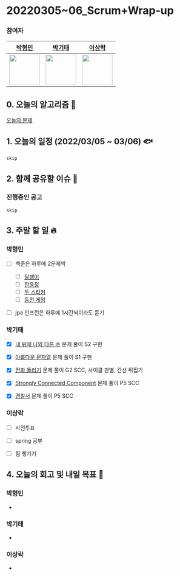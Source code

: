 # 20220305~06_Scrum+Wrap-up

### 참여자

| [박형민](https://github.com/npnppn)  | [박기태](https://github.com/idiot-kitto)   | [이상락](https://github.com/SangRakee)  |
| :------: | :------: | :------:
|<img src="https://github.com/npnppn.png" width="80"> | <img src="https://github.com/idiot-kitto.png" width="80">|<img src="https://github.com/SangRakee.png" width="80">

## 0. 오늘의 알고리즘 🎈
[오늘의 문제](
https://github.com/tony9402/baekjoon/blob/main/picked.md) 



## 1. 오늘의 일정 (2022/03/05 ~ 03/06) 🐟

```
skip

```

## 2. 함께 공유할 이슈 💌


### 진행중인 공고
```
skip
```



## 3. 주말 할 일 🔥



### 박형민
- [ ] 백준은 하루에 2문제씩
    - [ ] [달팽이](https://www.acmicpc.net/problem/1913) 
    - [ ] [한윤정](https://www.acmicpc.net/problem/2422)
    - [ ] [두 스티커](https://www.acmicpc.net/problem/16937)
    - [ ] [동전 게임](https://www.acmicpc.net/problem/9079)
- [ ] jpa 인프런은 하루에 1시간씩이라도 듣기 


### 박기태

- [x] [내 뒤에 나와 다른 수](https://www.acmicpc.net/problem/24523) 문제 풀이 S2 구현
- [x] [아름다운 문자열](https://www.acmicpc.net/problem/24524) 문제 풀이 S1 구현
- [x] [전화 돌리기](https://www.acmicpc.net/problem/24526) 문제 풀이 G2 SCC, 사이클 판별, 간선 뒤집기
- [x] [Strongly Connected Component](https://www.acmicpc.net/problem/2150) 문제 풀이 P5 SCC
- [x] [경찰서](https://www.acmicpc.net/problem/1506) 문제 풀이 P5 SCC


### 이상락
- [ ] 사전투표
- [ ] spring 공부
- [ ] 짐 챙기기


## 4. 오늘의 회고 및 내일 목표 🎈


    

### 박형민

- 

### 박기태

- 

### 이상락
- 

